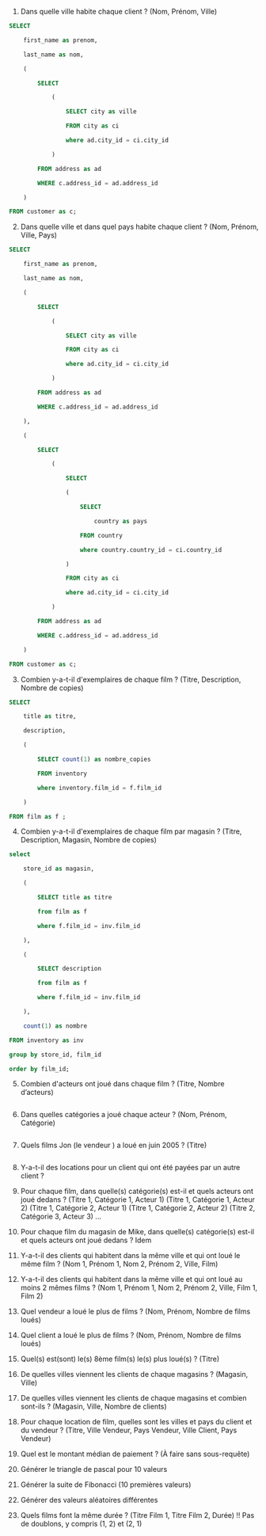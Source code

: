 1. Dans quelle ville habite chaque client ?
(Nom, Prénom, Ville)
```sql
SELECT 

	first_name as prenom, 

	last_name as nom, 

	( 

		SELECT  

			( 

				SELECT city as ville  

				FROM city as ci 

				where ad.city_id = ci.city_id  

			) 

		FROM address as ad 

		WHERE c.address_id = ad.address_id  

	)	 

FROM customer as c; 
```
2. Dans quelle ville et dans quel pays habite chaque client ?
(Nom, Prénom, Ville, Pays)
```sql
SELECT 

	first_name as prenom, 

	last_name as nom, 

	( 

		SELECT  

			( 

				SELECT city as ville  

				FROM city as ci 

				where ad.city_id = ci.city_id  

			) 

		FROM address as ad 

		WHERE c.address_id = ad.address_id  

	), 

	( 

		SELECT  

			( 

				SELECT  

				( 

					SELECT 

						country as pays 

					FROM country 

					where country.country_id = ci.country_id  

				) 

				FROM city as ci 

				where ad.city_id = ci.city_id  

			) 

		FROM address as ad 

		WHERE c.address_id = ad.address_id  

	) 

FROM customer as c; 
```
3. Combien y-a-t-il d'exemplaires de chaque film ?
(Titre, Description, Nombre de copies)
```sql
SELECT 

	title as titre, 

	description, 

	( 

		SELECT count(1) as nombre_copies 

		FROM inventory 

		where inventory.film_id = f.film_id 

	) 

FROM film as f ; 
```
4. Combien y-a-t-il d'exemplaires de chaque film par magasin ?
(Titre, Description, Magasin, Nombre de copies)
```sql
select  

	store_id as magasin, 

	( 

		SELECT title as titre 

		from film as f 

		where f.film_id = inv.film_id 

	), 

	( 

		SELECT description 

		from film as f 

		where f.film_id = inv.film_id 

	), 

	count(1) as nombre	 

FROM inventory as inv  

group by store_id, film_id 

order by film_id; 
```
5. Combien d'acteurs ont joué dans chaque film ?
(Titre, Nombre d’acteurs)

```sql


```
6. Dans quelles catégories a joué chaque acteur ?
(Nom, Prénom, Catégorie)
```sql


```
7. Quels films Jon (le vendeur ) a loué en juin 2005 ?
(Titre)
```sql


```
8. Y-a-t-il des locations pour un client qui ont été payées par un autre client ?


9.  Pour chaque film, dans quelle(s) catégorie(s) est-il et quels acteurs ont joué dedans ?
(Titre 1, Catégorie 1, Acteur 1)
(Titre 1, Catégorie 1, Acteur 2)
(Titre 1, Catégorie 2, Acteur 1)
(Titre 1, Catégorie 2, Acteur 2)
(Titre 2, Catégorie 3, Acteur 3)
...
10. Pour chaque film du magasin de Mike, dans quelle(s) catégorie(s) est-il et quels acteurs ont joué dedans ?
Idem
11. Y-a-t-il des clients qui habitent dans la même ville et qui ont loué le même film ?
(Nom 1, Prénom 1, Nom 2, Prénom 2, Ville, Film)

1.  Y-a-t-il des clients qui habitent dans la même ville et qui ont loué au moins 2 mêmes films ?
(Nom 1, Prénom 1, Nom 2, Prénom 2, Ville, Film 1, Film 2)
13. Quel vendeur a loué le plus de films ?
(Nom, Prénom, Nombre de films loués)
14. Quel client a loué le plus de films ?
(Nom, Prénom, Nombre de films loués)
15. Quel(s) est(sont) le(s) 8ème film(s) le(s) plus loué(s) ?
(Titre)
16. De quelles villes viennent les clients de chaque magasins ?
(Magasin, Ville)
17. De quelles villes viennent les clients de chaque magasins et combien sont-ils ?
(Magasin, Ville, Nombre de clients)
18. Pour chaque location de film, quelles sont les villes et pays du client et du vendeur ?
(Titre, Ville Vendeur, Pays Vendeur, Ville Client, Pays Vendeur)
19. Quel est le montant médian de paiement ? (À faire sans sous-requête)
20. Générer le triangle de pascal pour 10 valeurs
21. Générer la suite de Fibonacci (10 premières valeurs)
22. Générer des valeurs aléatoires différentes
23. Quels films font la même durée ?
(Titre Film 1, Titre Film 2, Durée) !! Pas de doublons, y compris (1, 2) et (2, 1)